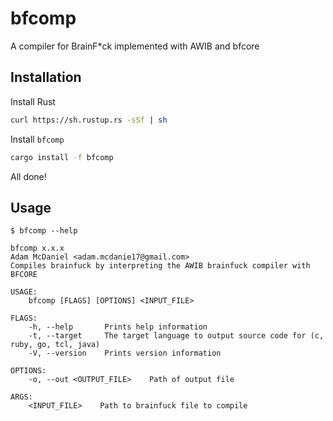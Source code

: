 # bfcomp
A compiler for BrainF*ck implemented with AWIB and bfcore

## Installation

Install Rust

```bash
curl https://sh.rustup.rs -sSf | sh
```

Install `bfcomp`

```bash
cargo install -f bfcomp
```

All done!

## Usage 

```
$ bfcomp --help

bfcomp x.x.x
Adam McDaniel <adam.mcdanie17@gmail.com>
Compiles brainfuck by interpreting the AWIB brainfuck compiler with BFCORE

USAGE:
    bfcomp [FLAGS] [OPTIONS] <INPUT_FILE>

FLAGS:
    -h, --help       Prints help information
    -t, --target     The target language to output source code for (c, ruby, go, tcl, java)
    -V, --version    Prints version information

OPTIONS:
    -o, --out <OUTPUT_FILE>    Path of output file

ARGS:
    <INPUT_FILE>    Path to brainfuck file to compile
```